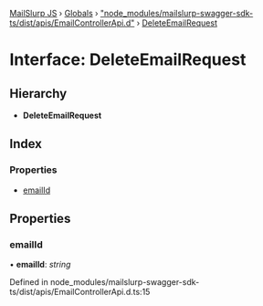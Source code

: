 [MailSlurp JS](../README.md) › [Globals](../globals.md) › ["node_modules/mailslurp-swagger-sdk-ts/dist/apis/EmailControllerApi.d"](../modules/_node_modules_mailslurp_swagger_sdk_ts_dist_apis_emailcontrollerapi_d_.md) › [DeleteEmailRequest](_node_modules_mailslurp_swagger_sdk_ts_dist_apis_emailcontrollerapi_d_.deleteemailrequest.md)

# Interface: DeleteEmailRequest

## Hierarchy

* **DeleteEmailRequest**

## Index

### Properties

* [emailId](_node_modules_mailslurp_swagger_sdk_ts_dist_apis_emailcontrollerapi_d_.deleteemailrequest.md#emailid)

## Properties

###  emailId

• **emailId**: *string*

Defined in node_modules/mailslurp-swagger-sdk-ts/dist/apis/EmailControllerApi.d.ts:15
